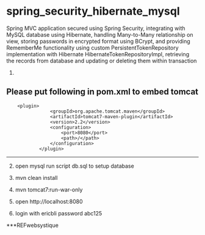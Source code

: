 # spring_security_hibernate_mysql



Spring MVC application secured using Spring Security, integrating with MySQL database using Hibernate, handling Many-to-Many relationship on view, storing passwords in encrypted format using BCrypt, and providing RememberMe functionality using custom PersistentTokenRepository implementation with Hibernate HibernateTokenRepositoryImpl, retrieving the records from database and updating or deleting them within transaction

1.
Please put following in pom.xml to embed tomcat
-----------------------------------------------------------
        <plugin>
					<groupId>org.apache.tomcat.maven</groupId>
					<artifactId>tomcat7-maven-plugin</artifactId>
					<version>2.2</version>
					<configuration>
						<port>8080</port>
						<path>/</path>
					</configuration>
				</plugin>
        
----------------------------------------------------------

2. open mysql run script db.sql to setup database
        
3. mvn clean install

4. mvn tomcat7:run-war-only 

5. open http://localhost:8080

6. login with ericbli  password abc125



***REFwebsystique
